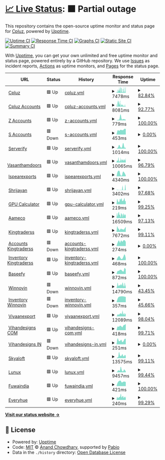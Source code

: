 # [📈 Live Status](https://Cpluz.github.io/sitecheck): <!--live status--> **🟧 Partial outage**

This repository contains the open-source uptime monitor and status page for [Cpluz](cpluz.com), powered by [Upptime](https://github.com/upptime/upptime).

[![Uptime CI](https://github.com/Cpluz/sitecheck/workflows/Uptime%20CI/badge.svg)](https://github.com/Cpluz/sitecheck/actions?query=workflow%3A%22Uptime+CI%22)
[![Response Time CI](https://github.com/Cpluz/sitecheck/workflows/Response%20Time%20CI/badge.svg)](https://github.com/Cpluz/sitecheck/actions?query=workflow%3A%22Response+Time+CI%22)
[![Graphs CI](https://github.com/Cpluz/sitecheck/workflows/Graphs%20CI/badge.svg)](https://github.com/Cpluz/sitecheck/actions?query=workflow%3A%22Graphs+CI%22)
[![Static Site CI](https://github.com/Cpluz/sitecheck/workflows/Static%20Site%20CI/badge.svg)](https://github.com/Cpluz/sitecheck/actions?query=workflow%3A%22Static+Site+CI%22)
[![Summary CI](https://github.com/Cpluz/sitecheck/workflows/Summary%20CI/badge.svg)](https://github.com/Cpluz/sitecheck/actions?query=workflow%3A%22Summary+CI%22)

With [Upptime](https://upptime.js.org), you can get your own unlimited and free uptime monitor and status page, powered entirely by a GitHub repository. We use [Issues](https://github.com/Cpluz/sitecheck/issues) as incident reports, [Actions](https://github.com/Cpluz/sitecheck/actions) as uptime monitors, and [Pages](https://Cpluz.github.io/sitecheck) for the status page.

<!--start: status pages-->
<!-- This summary is generated by Upptime (https://github.com/upptime/upptime) -->
<!-- Do not edit this manually, your changes will be overwritten -->
<!-- prettier-ignore -->
| URL | Status | History | Response Time | Uptime |
| --- | ------ | ------- | ------------- | ------ |
| <img alt="" src="https://icons.duckduckgo.com/ip3/www.cpluz.com.ico" height="13"> [Cpluz](https://www.cpluz.com) | 🟩 Up | [cpluz.yml](https://github.com/Cpluz/sitecheck-temp/commits/HEAD/history/cpluz.yml) | <details><summary><img alt="Response time graph" src="./graphs/cpluz/response-time-week.png" height="20"> 7478ms</summary><br><a href="https://Cpluz.github.io/sitecheck/history/cpluz"><img alt="Response time 6916" src="https://img.shields.io/endpoint?url=https%3A%2F%2Fraw.githubusercontent.com%2FCpluz%2Fsitecheck-temp%2FHEAD%2Fapi%2Fcpluz%2Fresponse-time.json"></a><br><a href="https://Cpluz.github.io/sitecheck/history/cpluz"><img alt="24-hour response time 6201" src="https://img.shields.io/endpoint?url=https%3A%2F%2Fraw.githubusercontent.com%2FCpluz%2Fsitecheck-temp%2FHEAD%2Fapi%2Fcpluz%2Fresponse-time-day.json"></a><br><a href="https://Cpluz.github.io/sitecheck/history/cpluz"><img alt="7-day response time 7478" src="https://img.shields.io/endpoint?url=https%3A%2F%2Fraw.githubusercontent.com%2FCpluz%2Fsitecheck-temp%2FHEAD%2Fapi%2Fcpluz%2Fresponse-time-week.json"></a><br><a href="https://Cpluz.github.io/sitecheck/history/cpluz"><img alt="30-day response time 6916" src="https://img.shields.io/endpoint?url=https%3A%2F%2Fraw.githubusercontent.com%2FCpluz%2Fsitecheck-temp%2FHEAD%2Fapi%2Fcpluz%2Fresponse-time-month.json"></a><br><a href="https://Cpluz.github.io/sitecheck/history/cpluz"><img alt="1-year response time 6916" src="https://img.shields.io/endpoint?url=https%3A%2F%2Fraw.githubusercontent.com%2FCpluz%2Fsitecheck-temp%2FHEAD%2Fapi%2Fcpluz%2Fresponse-time-year.json"></a></details> | <details><summary><a href="https://Cpluz.github.io/sitecheck/history/cpluz">82.84%</a></summary><a href="https://Cpluz.github.io/sitecheck/history/cpluz"><img alt="All-time uptime 88.83%" src="https://img.shields.io/endpoint?url=https%3A%2F%2Fraw.githubusercontent.com%2FCpluz%2Fsitecheck-temp%2FHEAD%2Fapi%2Fcpluz%2Fuptime.json"></a><br><a href="https://Cpluz.github.io/sitecheck/history/cpluz"><img alt="24-hour uptime 87.89%" src="https://img.shields.io/endpoint?url=https%3A%2F%2Fraw.githubusercontent.com%2FCpluz%2Fsitecheck-temp%2FHEAD%2Fapi%2Fcpluz%2Fuptime-day.json"></a><br><a href="https://Cpluz.github.io/sitecheck/history/cpluz"><img alt="7-day uptime 82.84%" src="https://img.shields.io/endpoint?url=https%3A%2F%2Fraw.githubusercontent.com%2FCpluz%2Fsitecheck-temp%2FHEAD%2Fapi%2Fcpluz%2Fuptime-week.json"></a><br><a href="https://Cpluz.github.io/sitecheck/history/cpluz"><img alt="30-day uptime 88.83%" src="https://img.shields.io/endpoint?url=https%3A%2F%2Fraw.githubusercontent.com%2FCpluz%2Fsitecheck-temp%2FHEAD%2Fapi%2Fcpluz%2Fuptime-month.json"></a><br><a href="https://Cpluz.github.io/sitecheck/history/cpluz"><img alt="1-year uptime 88.83%" src="https://img.shields.io/endpoint?url=https%3A%2F%2Fraw.githubusercontent.com%2FCpluz%2Fsitecheck-temp%2FHEAD%2Fapi%2Fcpluz%2Fuptime-year.json"></a></details>
| <img alt="" src="https://icons.duckduckgo.com/ip3/acc.cpluz.com.ico" height="13"> [Cpluz Accounts](https://acc.cpluz.com) | 🟩 Up | [cpluz-accounts.yml](https://github.com/Cpluz/sitecheck-temp/commits/HEAD/history/cpluz-accounts.yml) | <details><summary><img alt="Response time graph" src="./graphs/cpluz-accounts/response-time-week.png" height="20"> 8081ms</summary><br><a href="https://Cpluz.github.io/sitecheck/history/cpluz-accounts"><img alt="Response time 7616" src="https://img.shields.io/endpoint?url=https%3A%2F%2Fraw.githubusercontent.com%2FCpluz%2Fsitecheck-temp%2FHEAD%2Fapi%2Fcpluz-accounts%2Fresponse-time.json"></a><br><a href="https://Cpluz.github.io/sitecheck/history/cpluz-accounts"><img alt="24-hour response time 1280" src="https://img.shields.io/endpoint?url=https%3A%2F%2Fraw.githubusercontent.com%2FCpluz%2Fsitecheck-temp%2FHEAD%2Fapi%2Fcpluz-accounts%2Fresponse-time-day.json"></a><br><a href="https://Cpluz.github.io/sitecheck/history/cpluz-accounts"><img alt="7-day response time 8081" src="https://img.shields.io/endpoint?url=https%3A%2F%2Fraw.githubusercontent.com%2FCpluz%2Fsitecheck-temp%2FHEAD%2Fapi%2Fcpluz-accounts%2Fresponse-time-week.json"></a><br><a href="https://Cpluz.github.io/sitecheck/history/cpluz-accounts"><img alt="30-day response time 7616" src="https://img.shields.io/endpoint?url=https%3A%2F%2Fraw.githubusercontent.com%2FCpluz%2Fsitecheck-temp%2FHEAD%2Fapi%2Fcpluz-accounts%2Fresponse-time-month.json"></a><br><a href="https://Cpluz.github.io/sitecheck/history/cpluz-accounts"><img alt="1-year response time 7616" src="https://img.shields.io/endpoint?url=https%3A%2F%2Fraw.githubusercontent.com%2FCpluz%2Fsitecheck-temp%2FHEAD%2Fapi%2Fcpluz-accounts%2Fresponse-time-year.json"></a></details> | <details><summary><a href="https://Cpluz.github.io/sitecheck/history/cpluz-accounts">92.77%</a></summary><a href="https://Cpluz.github.io/sitecheck/history/cpluz-accounts"><img alt="All-time uptime 93.88%" src="https://img.shields.io/endpoint?url=https%3A%2F%2Fraw.githubusercontent.com%2FCpluz%2Fsitecheck-temp%2FHEAD%2Fapi%2Fcpluz-accounts%2Fuptime.json"></a><br><a href="https://Cpluz.github.io/sitecheck/history/cpluz-accounts"><img alt="24-hour uptime 100.00%" src="https://img.shields.io/endpoint?url=https%3A%2F%2Fraw.githubusercontent.com%2FCpluz%2Fsitecheck-temp%2FHEAD%2Fapi%2Fcpluz-accounts%2Fuptime-day.json"></a><br><a href="https://Cpluz.github.io/sitecheck/history/cpluz-accounts"><img alt="7-day uptime 92.77%" src="https://img.shields.io/endpoint?url=https%3A%2F%2Fraw.githubusercontent.com%2FCpluz%2Fsitecheck-temp%2FHEAD%2Fapi%2Fcpluz-accounts%2Fuptime-week.json"></a><br><a href="https://Cpluz.github.io/sitecheck/history/cpluz-accounts"><img alt="30-day uptime 93.88%" src="https://img.shields.io/endpoint?url=https%3A%2F%2Fraw.githubusercontent.com%2FCpluz%2Fsitecheck-temp%2FHEAD%2Fapi%2Fcpluz-accounts%2Fuptime-month.json"></a><br><a href="https://Cpluz.github.io/sitecheck/history/cpluz-accounts"><img alt="1-year uptime 93.88%" src="https://img.shields.io/endpoint?url=https%3A%2F%2Fraw.githubusercontent.com%2FCpluz%2Fsitecheck-temp%2FHEAD%2Fapi%2Fcpluz-accounts%2Fuptime-year.json"></a></details>
| <img alt="" src="https://icons.duckduckgo.com/ip3/accounts.cpluz.com.ico" height="13"> [Z Accounts](https://accounts.cpluz.com) | 🟩 Up | [z-accounts.yml](https://github.com/Cpluz/sitecheck-temp/commits/HEAD/history/z-accounts.yml) | <details><summary><img alt="Response time graph" src="./graphs/z-accounts/response-time-week.png" height="20"> 779ms</summary><br><a href="https://Cpluz.github.io/sitecheck/history/z-accounts"><img alt="Response time 1262" src="https://img.shields.io/endpoint?url=https%3A%2F%2Fraw.githubusercontent.com%2FCpluz%2Fsitecheck-temp%2FHEAD%2Fapi%2Fz-accounts%2Fresponse-time.json"></a><br><a href="https://Cpluz.github.io/sitecheck/history/z-accounts"><img alt="24-hour response time 322" src="https://img.shields.io/endpoint?url=https%3A%2F%2Fraw.githubusercontent.com%2FCpluz%2Fsitecheck-temp%2FHEAD%2Fapi%2Fz-accounts%2Fresponse-time-day.json"></a><br><a href="https://Cpluz.github.io/sitecheck/history/z-accounts"><img alt="7-day response time 779" src="https://img.shields.io/endpoint?url=https%3A%2F%2Fraw.githubusercontent.com%2FCpluz%2Fsitecheck-temp%2FHEAD%2Fapi%2Fz-accounts%2Fresponse-time-week.json"></a><br><a href="https://Cpluz.github.io/sitecheck/history/z-accounts"><img alt="30-day response time 1262" src="https://img.shields.io/endpoint?url=https%3A%2F%2Fraw.githubusercontent.com%2FCpluz%2Fsitecheck-temp%2FHEAD%2Fapi%2Fz-accounts%2Fresponse-time-month.json"></a><br><a href="https://Cpluz.github.io/sitecheck/history/z-accounts"><img alt="1-year response time 1262" src="https://img.shields.io/endpoint?url=https%3A%2F%2Fraw.githubusercontent.com%2FCpluz%2Fsitecheck-temp%2FHEAD%2Fapi%2Fz-accounts%2Fresponse-time-year.json"></a></details> | <details><summary><a href="https://Cpluz.github.io/sitecheck/history/z-accounts">100.00%</a></summary><a href="https://Cpluz.github.io/sitecheck/history/z-accounts"><img alt="All-time uptime 99.94%" src="https://img.shields.io/endpoint?url=https%3A%2F%2Fraw.githubusercontent.com%2FCpluz%2Fsitecheck-temp%2FHEAD%2Fapi%2Fz-accounts%2Fuptime.json"></a><br><a href="https://Cpluz.github.io/sitecheck/history/z-accounts"><img alt="24-hour uptime 100.00%" src="https://img.shields.io/endpoint?url=https%3A%2F%2Fraw.githubusercontent.com%2FCpluz%2Fsitecheck-temp%2FHEAD%2Fapi%2Fz-accounts%2Fuptime-day.json"></a><br><a href="https://Cpluz.github.io/sitecheck/history/z-accounts"><img alt="7-day uptime 100.00%" src="https://img.shields.io/endpoint?url=https%3A%2F%2Fraw.githubusercontent.com%2FCpluz%2Fsitecheck-temp%2FHEAD%2Fapi%2Fz-accounts%2Fuptime-week.json"></a><br><a href="https://Cpluz.github.io/sitecheck/history/z-accounts"><img alt="30-day uptime 99.94%" src="https://img.shields.io/endpoint?url=https%3A%2F%2Fraw.githubusercontent.com%2FCpluz%2Fsitecheck-temp%2FHEAD%2Fapi%2Fz-accounts%2Fuptime-month.json"></a><br><a href="https://Cpluz.github.io/sitecheck/history/z-accounts"><img alt="1-year uptime 99.94%" src="https://img.shields.io/endpoint?url=https%3A%2F%2Fraw.githubusercontent.com%2FCpluz%2Fsitecheck-temp%2FHEAD%2Fapi%2Fz-accounts%2Fuptime-year.json"></a></details>
| <img alt="" src="https://icons.duckduckgo.com/ip3/accounts.cpluz.in.ico" height="13"> [S Accounts](https://accounts.cpluz.in) | 🟥 Down | [s-accounts.yml](https://github.com/Cpluz/sitecheck-temp/commits/HEAD/history/s-accounts.yml) | <details><summary><img alt="Response time graph" src="./graphs/s-accounts/response-time-week.png" height="20"> 453ms</summary><br><a href="https://Cpluz.github.io/sitecheck/history/s-accounts"><img alt="Response time 497" src="https://img.shields.io/endpoint?url=https%3A%2F%2Fraw.githubusercontent.com%2FCpluz%2Fsitecheck-temp%2FHEAD%2Fapi%2Fs-accounts%2Fresponse-time.json"></a><br><a href="https://Cpluz.github.io/sitecheck/history/s-accounts"><img alt="24-hour response time 537" src="https://img.shields.io/endpoint?url=https%3A%2F%2Fraw.githubusercontent.com%2FCpluz%2Fsitecheck-temp%2FHEAD%2Fapi%2Fs-accounts%2Fresponse-time-day.json"></a><br><a href="https://Cpluz.github.io/sitecheck/history/s-accounts"><img alt="7-day response time 453" src="https://img.shields.io/endpoint?url=https%3A%2F%2Fraw.githubusercontent.com%2FCpluz%2Fsitecheck-temp%2FHEAD%2Fapi%2Fs-accounts%2Fresponse-time-week.json"></a><br><a href="https://Cpluz.github.io/sitecheck/history/s-accounts"><img alt="30-day response time 497" src="https://img.shields.io/endpoint?url=https%3A%2F%2Fraw.githubusercontent.com%2FCpluz%2Fsitecheck-temp%2FHEAD%2Fapi%2Fs-accounts%2Fresponse-time-month.json"></a><br><a href="https://Cpluz.github.io/sitecheck/history/s-accounts"><img alt="1-year response time 497" src="https://img.shields.io/endpoint?url=https%3A%2F%2Fraw.githubusercontent.com%2FCpluz%2Fsitecheck-temp%2FHEAD%2Fapi%2Fs-accounts%2Fresponse-time-year.json"></a></details> | <details><summary><a href="https://Cpluz.github.io/sitecheck/history/s-accounts">0.00%</a></summary><a href="https://Cpluz.github.io/sitecheck/history/s-accounts"><img alt="All-time uptime 0.00%" src="https://img.shields.io/endpoint?url=https%3A%2F%2Fraw.githubusercontent.com%2FCpluz%2Fsitecheck-temp%2FHEAD%2Fapi%2Fs-accounts%2Fuptime.json"></a><br><a href="https://Cpluz.github.io/sitecheck/history/s-accounts"><img alt="24-hour uptime 0.00%" src="https://img.shields.io/endpoint?url=https%3A%2F%2Fraw.githubusercontent.com%2FCpluz%2Fsitecheck-temp%2FHEAD%2Fapi%2Fs-accounts%2Fuptime-day.json"></a><br><a href="https://Cpluz.github.io/sitecheck/history/s-accounts"><img alt="7-day uptime 0.00%" src="https://img.shields.io/endpoint?url=https%3A%2F%2Fraw.githubusercontent.com%2FCpluz%2Fsitecheck-temp%2FHEAD%2Fapi%2Fs-accounts%2Fuptime-week.json"></a><br><a href="https://Cpluz.github.io/sitecheck/history/s-accounts"><img alt="30-day uptime 0.00%" src="https://img.shields.io/endpoint?url=https%3A%2F%2Fraw.githubusercontent.com%2FCpluz%2Fsitecheck-temp%2FHEAD%2Fapi%2Fs-accounts%2Fuptime-month.json"></a><br><a href="https://Cpluz.github.io/sitecheck/history/s-accounts"><img alt="1-year uptime 0.00%" src="https://img.shields.io/endpoint?url=https%3A%2F%2Fraw.githubusercontent.com%2FCpluz%2Fsitecheck-temp%2FHEAD%2Fapi%2Fs-accounts%2Fuptime-year.json"></a></details>
| <img alt="" src="https://icons.duckduckgo.com/ip3/serverify.in.ico" height="13"> [Serverify](https://serverify.in) | 🟩 Up | [serverify.yml](https://github.com/Cpluz/sitecheck-temp/commits/HEAD/history/serverify.yml) | <details><summary><img alt="Response time graph" src="./graphs/serverify/response-time-week.png" height="20"> 1014ms</summary><br><a href="https://Cpluz.github.io/sitecheck/history/serverify"><img alt="Response time 1021" src="https://img.shields.io/endpoint?url=https%3A%2F%2Fraw.githubusercontent.com%2FCpluz%2Fsitecheck-temp%2FHEAD%2Fapi%2Fserverify%2Fresponse-time.json"></a><br><a href="https://Cpluz.github.io/sitecheck/history/serverify"><img alt="24-hour response time 438" src="https://img.shields.io/endpoint?url=https%3A%2F%2Fraw.githubusercontent.com%2FCpluz%2Fsitecheck-temp%2FHEAD%2Fapi%2Fserverify%2Fresponse-time-day.json"></a><br><a href="https://Cpluz.github.io/sitecheck/history/serverify"><img alt="7-day response time 1014" src="https://img.shields.io/endpoint?url=https%3A%2F%2Fraw.githubusercontent.com%2FCpluz%2Fsitecheck-temp%2FHEAD%2Fapi%2Fserverify%2Fresponse-time-week.json"></a><br><a href="https://Cpluz.github.io/sitecheck/history/serverify"><img alt="30-day response time 1021" src="https://img.shields.io/endpoint?url=https%3A%2F%2Fraw.githubusercontent.com%2FCpluz%2Fsitecheck-temp%2FHEAD%2Fapi%2Fserverify%2Fresponse-time-month.json"></a><br><a href="https://Cpluz.github.io/sitecheck/history/serverify"><img alt="1-year response time 1021" src="https://img.shields.io/endpoint?url=https%3A%2F%2Fraw.githubusercontent.com%2FCpluz%2Fsitecheck-temp%2FHEAD%2Fapi%2Fserverify%2Fresponse-time-year.json"></a></details> | <details><summary><a href="https://Cpluz.github.io/sitecheck/history/serverify">100.00%</a></summary><a href="https://Cpluz.github.io/sitecheck/history/serverify"><img alt="All-time uptime 100.00%" src="https://img.shields.io/endpoint?url=https%3A%2F%2Fraw.githubusercontent.com%2FCpluz%2Fsitecheck-temp%2FHEAD%2Fapi%2Fserverify%2Fuptime.json"></a><br><a href="https://Cpluz.github.io/sitecheck/history/serverify"><img alt="24-hour uptime 100.00%" src="https://img.shields.io/endpoint?url=https%3A%2F%2Fraw.githubusercontent.com%2FCpluz%2Fsitecheck-temp%2FHEAD%2Fapi%2Fserverify%2Fuptime-day.json"></a><br><a href="https://Cpluz.github.io/sitecheck/history/serverify"><img alt="7-day uptime 100.00%" src="https://img.shields.io/endpoint?url=https%3A%2F%2Fraw.githubusercontent.com%2FCpluz%2Fsitecheck-temp%2FHEAD%2Fapi%2Fserverify%2Fuptime-week.json"></a><br><a href="https://Cpluz.github.io/sitecheck/history/serverify"><img alt="30-day uptime 100.00%" src="https://img.shields.io/endpoint?url=https%3A%2F%2Fraw.githubusercontent.com%2FCpluz%2Fsitecheck-temp%2FHEAD%2Fapi%2Fserverify%2Fuptime-month.json"></a><br><a href="https://Cpluz.github.io/sitecheck/history/serverify"><img alt="1-year uptime 100.00%" src="https://img.shields.io/endpoint?url=https%3A%2F%2Fraw.githubusercontent.com%2FCpluz%2Fsitecheck-temp%2FHEAD%2Fapi%2Fserverify%2Fuptime-year.json"></a></details>
| <img alt="" src="https://icons.duckduckgo.com/ip3/vasanthamdoors.com.ico" height="13"> [Vasanthamdoors](https://vasanthamdoors.com) | 🟩 Up | [vasanthamdoors.yml](https://github.com/Cpluz/sitecheck-temp/commits/HEAD/history/vasanthamdoors.yml) | <details><summary><img alt="Response time graph" src="./graphs/vasanthamdoors/response-time-week.png" height="20"> 10065ms</summary><br><a href="https://Cpluz.github.io/sitecheck/history/vasanthamdoors"><img alt="Response time 7284" src="https://img.shields.io/endpoint?url=https%3A%2F%2Fraw.githubusercontent.com%2FCpluz%2Fsitecheck-temp%2FHEAD%2Fapi%2Fvasanthamdoors%2Fresponse-time.json"></a><br><a href="https://Cpluz.github.io/sitecheck/history/vasanthamdoors"><img alt="24-hour response time 17998" src="https://img.shields.io/endpoint?url=https%3A%2F%2Fraw.githubusercontent.com%2FCpluz%2Fsitecheck-temp%2FHEAD%2Fapi%2Fvasanthamdoors%2Fresponse-time-day.json"></a><br><a href="https://Cpluz.github.io/sitecheck/history/vasanthamdoors"><img alt="7-day response time 10065" src="https://img.shields.io/endpoint?url=https%3A%2F%2Fraw.githubusercontent.com%2FCpluz%2Fsitecheck-temp%2FHEAD%2Fapi%2Fvasanthamdoors%2Fresponse-time-week.json"></a><br><a href="https://Cpluz.github.io/sitecheck/history/vasanthamdoors"><img alt="30-day response time 7284" src="https://img.shields.io/endpoint?url=https%3A%2F%2Fraw.githubusercontent.com%2FCpluz%2Fsitecheck-temp%2FHEAD%2Fapi%2Fvasanthamdoors%2Fresponse-time-month.json"></a><br><a href="https://Cpluz.github.io/sitecheck/history/vasanthamdoors"><img alt="1-year response time 7284" src="https://img.shields.io/endpoint?url=https%3A%2F%2Fraw.githubusercontent.com%2FCpluz%2Fsitecheck-temp%2FHEAD%2Fapi%2Fvasanthamdoors%2Fresponse-time-year.json"></a></details> | <details><summary><a href="https://Cpluz.github.io/sitecheck/history/vasanthamdoors">96.79%</a></summary><a href="https://Cpluz.github.io/sitecheck/history/vasanthamdoors"><img alt="All-time uptime 97.03%" src="https://img.shields.io/endpoint?url=https%3A%2F%2Fraw.githubusercontent.com%2FCpluz%2Fsitecheck-temp%2FHEAD%2Fapi%2Fvasanthamdoors%2Fuptime.json"></a><br><a href="https://Cpluz.github.io/sitecheck/history/vasanthamdoors"><img alt="24-hour uptime 98.36%" src="https://img.shields.io/endpoint?url=https%3A%2F%2Fraw.githubusercontent.com%2FCpluz%2Fsitecheck-temp%2FHEAD%2Fapi%2Fvasanthamdoors%2Fuptime-day.json"></a><br><a href="https://Cpluz.github.io/sitecheck/history/vasanthamdoors"><img alt="7-day uptime 96.79%" src="https://img.shields.io/endpoint?url=https%3A%2F%2Fraw.githubusercontent.com%2FCpluz%2Fsitecheck-temp%2FHEAD%2Fapi%2Fvasanthamdoors%2Fuptime-week.json"></a><br><a href="https://Cpluz.github.io/sitecheck/history/vasanthamdoors"><img alt="30-day uptime 97.03%" src="https://img.shields.io/endpoint?url=https%3A%2F%2Fraw.githubusercontent.com%2FCpluz%2Fsitecheck-temp%2FHEAD%2Fapi%2Fvasanthamdoors%2Fuptime-month.json"></a><br><a href="https://Cpluz.github.io/sitecheck/history/vasanthamdoors"><img alt="1-year uptime 97.03%" src="https://img.shields.io/endpoint?url=https%3A%2F%2Fraw.githubusercontent.com%2FCpluz%2Fsitecheck-temp%2FHEAD%2Fapi%2Fvasanthamdoors%2Fuptime-year.json"></a></details>
| <img alt="" src="https://icons.duckduckgo.com/ip3/ispearexports.com.ico" height="13"> [Ispearexports](https://ispearexports.com) | 🟩 Up | [ispearexports.yml](https://github.com/Cpluz/sitecheck-temp/commits/HEAD/history/ispearexports.yml) | <details><summary><img alt="Response time graph" src="./graphs/ispearexports/response-time-week.png" height="20"> 4340ms</summary><br><a href="https://Cpluz.github.io/sitecheck/history/ispearexports"><img alt="Response time 3718" src="https://img.shields.io/endpoint?url=https%3A%2F%2Fraw.githubusercontent.com%2FCpluz%2Fsitecheck-temp%2FHEAD%2Fapi%2Fispearexports%2Fresponse-time.json"></a><br><a href="https://Cpluz.github.io/sitecheck/history/ispearexports"><img alt="24-hour response time 1128" src="https://img.shields.io/endpoint?url=https%3A%2F%2Fraw.githubusercontent.com%2FCpluz%2Fsitecheck-temp%2FHEAD%2Fapi%2Fispearexports%2Fresponse-time-day.json"></a><br><a href="https://Cpluz.github.io/sitecheck/history/ispearexports"><img alt="7-day response time 4340" src="https://img.shields.io/endpoint?url=https%3A%2F%2Fraw.githubusercontent.com%2FCpluz%2Fsitecheck-temp%2FHEAD%2Fapi%2Fispearexports%2Fresponse-time-week.json"></a><br><a href="https://Cpluz.github.io/sitecheck/history/ispearexports"><img alt="30-day response time 3718" src="https://img.shields.io/endpoint?url=https%3A%2F%2Fraw.githubusercontent.com%2FCpluz%2Fsitecheck-temp%2FHEAD%2Fapi%2Fispearexports%2Fresponse-time-month.json"></a><br><a href="https://Cpluz.github.io/sitecheck/history/ispearexports"><img alt="1-year response time 3718" src="https://img.shields.io/endpoint?url=https%3A%2F%2Fraw.githubusercontent.com%2FCpluz%2Fsitecheck-temp%2FHEAD%2Fapi%2Fispearexports%2Fresponse-time-year.json"></a></details> | <details><summary><a href="https://Cpluz.github.io/sitecheck/history/ispearexports">100.00%</a></summary><a href="https://Cpluz.github.io/sitecheck/history/ispearexports"><img alt="All-time uptime 100.00%" src="https://img.shields.io/endpoint?url=https%3A%2F%2Fraw.githubusercontent.com%2FCpluz%2Fsitecheck-temp%2FHEAD%2Fapi%2Fispearexports%2Fuptime.json"></a><br><a href="https://Cpluz.github.io/sitecheck/history/ispearexports"><img alt="24-hour uptime 100.00%" src="https://img.shields.io/endpoint?url=https%3A%2F%2Fraw.githubusercontent.com%2FCpluz%2Fsitecheck-temp%2FHEAD%2Fapi%2Fispearexports%2Fuptime-day.json"></a><br><a href="https://Cpluz.github.io/sitecheck/history/ispearexports"><img alt="7-day uptime 100.00%" src="https://img.shields.io/endpoint?url=https%3A%2F%2Fraw.githubusercontent.com%2FCpluz%2Fsitecheck-temp%2FHEAD%2Fapi%2Fispearexports%2Fuptime-week.json"></a><br><a href="https://Cpluz.github.io/sitecheck/history/ispearexports"><img alt="30-day uptime 100.00%" src="https://img.shields.io/endpoint?url=https%3A%2F%2Fraw.githubusercontent.com%2FCpluz%2Fsitecheck-temp%2FHEAD%2Fapi%2Fispearexports%2Fuptime-month.json"></a><br><a href="https://Cpluz.github.io/sitecheck/history/ispearexports"><img alt="1-year uptime 100.00%" src="https://img.shields.io/endpoint?url=https%3A%2F%2Fraw.githubusercontent.com%2FCpluz%2Fsitecheck-temp%2FHEAD%2Fapi%2Fispearexports%2Fuptime-year.json"></a></details>
| <img alt="" src="https://icons.duckduckgo.com/ip3/shrijayan.cpluz.com.ico" height="13"> [Shrijayan](https://shrijayan.cpluz.com) | 🟩 Up | [shrijayan.yml](https://github.com/Cpluz/sitecheck-temp/commits/HEAD/history/shrijayan.yml) | <details><summary><img alt="Response time graph" src="./graphs/shrijayan/response-time-week.png" height="20"> 3402ms</summary><br><a href="https://Cpluz.github.io/sitecheck/history/shrijayan"><img alt="Response time 2538" src="https://img.shields.io/endpoint?url=https%3A%2F%2Fraw.githubusercontent.com%2FCpluz%2Fsitecheck-temp%2FHEAD%2Fapi%2Fshrijayan%2Fresponse-time.json"></a><br><a href="https://Cpluz.github.io/sitecheck/history/shrijayan"><img alt="24-hour response time 599" src="https://img.shields.io/endpoint?url=https%3A%2F%2Fraw.githubusercontent.com%2FCpluz%2Fsitecheck-temp%2FHEAD%2Fapi%2Fshrijayan%2Fresponse-time-day.json"></a><br><a href="https://Cpluz.github.io/sitecheck/history/shrijayan"><img alt="7-day response time 3402" src="https://img.shields.io/endpoint?url=https%3A%2F%2Fraw.githubusercontent.com%2FCpluz%2Fsitecheck-temp%2FHEAD%2Fapi%2Fshrijayan%2Fresponse-time-week.json"></a><br><a href="https://Cpluz.github.io/sitecheck/history/shrijayan"><img alt="30-day response time 2538" src="https://img.shields.io/endpoint?url=https%3A%2F%2Fraw.githubusercontent.com%2FCpluz%2Fsitecheck-temp%2FHEAD%2Fapi%2Fshrijayan%2Fresponse-time-month.json"></a><br><a href="https://Cpluz.github.io/sitecheck/history/shrijayan"><img alt="1-year response time 2538" src="https://img.shields.io/endpoint?url=https%3A%2F%2Fraw.githubusercontent.com%2FCpluz%2Fsitecheck-temp%2FHEAD%2Fapi%2Fshrijayan%2Fresponse-time-year.json"></a></details> | <details><summary><a href="https://Cpluz.github.io/sitecheck/history/shrijayan">97.68%</a></summary><a href="https://Cpluz.github.io/sitecheck/history/shrijayan"><img alt="All-time uptime 98.61%" src="https://img.shields.io/endpoint?url=https%3A%2F%2Fraw.githubusercontent.com%2FCpluz%2Fsitecheck-temp%2FHEAD%2Fapi%2Fshrijayan%2Fuptime.json"></a><br><a href="https://Cpluz.github.io/sitecheck/history/shrijayan"><img alt="24-hour uptime 100.00%" src="https://img.shields.io/endpoint?url=https%3A%2F%2Fraw.githubusercontent.com%2FCpluz%2Fsitecheck-temp%2FHEAD%2Fapi%2Fshrijayan%2Fuptime-day.json"></a><br><a href="https://Cpluz.github.io/sitecheck/history/shrijayan"><img alt="7-day uptime 97.68%" src="https://img.shields.io/endpoint?url=https%3A%2F%2Fraw.githubusercontent.com%2FCpluz%2Fsitecheck-temp%2FHEAD%2Fapi%2Fshrijayan%2Fuptime-week.json"></a><br><a href="https://Cpluz.github.io/sitecheck/history/shrijayan"><img alt="30-day uptime 98.61%" src="https://img.shields.io/endpoint?url=https%3A%2F%2Fraw.githubusercontent.com%2FCpluz%2Fsitecheck-temp%2FHEAD%2Fapi%2Fshrijayan%2Fuptime-month.json"></a><br><a href="https://Cpluz.github.io/sitecheck/history/shrijayan"><img alt="1-year uptime 98.61%" src="https://img.shields.io/endpoint?url=https%3A%2F%2Fraw.githubusercontent.com%2FCpluz%2Fsitecheck-temp%2FHEAD%2Fapi%2Fshrijayan%2Fuptime-year.json"></a></details>
| <img alt="" src="https://icons.duckduckgo.com/ip3/calgpu.cpluz.com.ico" height="13"> [GPU Calculator](https://calgpu.cpluz.com) | 🟩 Up | [gpu-calculator.yml](https://github.com/Cpluz/sitecheck-temp/commits/HEAD/history/gpu-calculator.yml) | <details><summary><img alt="Response time graph" src="./graphs/gpu-calculator/response-time-week.png" height="20"> 219ms</summary><br><a href="https://Cpluz.github.io/sitecheck/history/gpu-calculator"><img alt="Response time 208" src="https://img.shields.io/endpoint?url=https%3A%2F%2Fraw.githubusercontent.com%2FCpluz%2Fsitecheck-temp%2FHEAD%2Fapi%2Fgpu-calculator%2Fresponse-time.json"></a><br><a href="https://Cpluz.github.io/sitecheck/history/gpu-calculator"><img alt="24-hour response time 186" src="https://img.shields.io/endpoint?url=https%3A%2F%2Fraw.githubusercontent.com%2FCpluz%2Fsitecheck-temp%2FHEAD%2Fapi%2Fgpu-calculator%2Fresponse-time-day.json"></a><br><a href="https://Cpluz.github.io/sitecheck/history/gpu-calculator"><img alt="7-day response time 219" src="https://img.shields.io/endpoint?url=https%3A%2F%2Fraw.githubusercontent.com%2FCpluz%2Fsitecheck-temp%2FHEAD%2Fapi%2Fgpu-calculator%2Fresponse-time-week.json"></a><br><a href="https://Cpluz.github.io/sitecheck/history/gpu-calculator"><img alt="30-day response time 208" src="https://img.shields.io/endpoint?url=https%3A%2F%2Fraw.githubusercontent.com%2FCpluz%2Fsitecheck-temp%2FHEAD%2Fapi%2Fgpu-calculator%2Fresponse-time-month.json"></a><br><a href="https://Cpluz.github.io/sitecheck/history/gpu-calculator"><img alt="1-year response time 208" src="https://img.shields.io/endpoint?url=https%3A%2F%2Fraw.githubusercontent.com%2FCpluz%2Fsitecheck-temp%2FHEAD%2Fapi%2Fgpu-calculator%2Fresponse-time-year.json"></a></details> | <details><summary><a href="https://Cpluz.github.io/sitecheck/history/gpu-calculator">99.25%</a></summary><a href="https://Cpluz.github.io/sitecheck/history/gpu-calculator"><img alt="All-time uptime 98.22%" src="https://img.shields.io/endpoint?url=https%3A%2F%2Fraw.githubusercontent.com%2FCpluz%2Fsitecheck-temp%2FHEAD%2Fapi%2Fgpu-calculator%2Fuptime.json"></a><br><a href="https://Cpluz.github.io/sitecheck/history/gpu-calculator"><img alt="24-hour uptime 100.00%" src="https://img.shields.io/endpoint?url=https%3A%2F%2Fraw.githubusercontent.com%2FCpluz%2Fsitecheck-temp%2FHEAD%2Fapi%2Fgpu-calculator%2Fuptime-day.json"></a><br><a href="https://Cpluz.github.io/sitecheck/history/gpu-calculator"><img alt="7-day uptime 99.25%" src="https://img.shields.io/endpoint?url=https%3A%2F%2Fraw.githubusercontent.com%2FCpluz%2Fsitecheck-temp%2FHEAD%2Fapi%2Fgpu-calculator%2Fuptime-week.json"></a><br><a href="https://Cpluz.github.io/sitecheck/history/gpu-calculator"><img alt="30-day uptime 98.22%" src="https://img.shields.io/endpoint?url=https%3A%2F%2Fraw.githubusercontent.com%2FCpluz%2Fsitecheck-temp%2FHEAD%2Fapi%2Fgpu-calculator%2Fuptime-month.json"></a><br><a href="https://Cpluz.github.io/sitecheck/history/gpu-calculator"><img alt="1-year uptime 98.22%" src="https://img.shields.io/endpoint?url=https%3A%2F%2Fraw.githubusercontent.com%2FCpluz%2Fsitecheck-temp%2FHEAD%2Fapi%2Fgpu-calculator%2Fuptime-year.json"></a></details>
| <img alt="" src="https://icons.duckduckgo.com/ip3/aameco.in.ico" height="13"> [Aameco](https://aameco.in) | 🟩 Up | [aameco.yml](https://github.com/Cpluz/sitecheck-temp/commits/HEAD/history/aameco.yml) | <details><summary><img alt="Response time graph" src="./graphs/aameco/response-time-week.png" height="20"> 16509ms</summary><br><a href="https://Cpluz.github.io/sitecheck/history/aameco"><img alt="Response time 11767" src="https://img.shields.io/endpoint?url=https%3A%2F%2Fraw.githubusercontent.com%2FCpluz%2Fsitecheck-temp%2FHEAD%2Fapi%2Faameco%2Fresponse-time.json"></a><br><a href="https://Cpluz.github.io/sitecheck/history/aameco"><img alt="24-hour response time 18015" src="https://img.shields.io/endpoint?url=https%3A%2F%2Fraw.githubusercontent.com%2FCpluz%2Fsitecheck-temp%2FHEAD%2Fapi%2Faameco%2Fresponse-time-day.json"></a><br><a href="https://Cpluz.github.io/sitecheck/history/aameco"><img alt="7-day response time 16509" src="https://img.shields.io/endpoint?url=https%3A%2F%2Fraw.githubusercontent.com%2FCpluz%2Fsitecheck-temp%2FHEAD%2Fapi%2Faameco%2Fresponse-time-week.json"></a><br><a href="https://Cpluz.github.io/sitecheck/history/aameco"><img alt="30-day response time 11767" src="https://img.shields.io/endpoint?url=https%3A%2F%2Fraw.githubusercontent.com%2FCpluz%2Fsitecheck-temp%2FHEAD%2Fapi%2Faameco%2Fresponse-time-month.json"></a><br><a href="https://Cpluz.github.io/sitecheck/history/aameco"><img alt="1-year response time 11767" src="https://img.shields.io/endpoint?url=https%3A%2F%2Fraw.githubusercontent.com%2FCpluz%2Fsitecheck-temp%2FHEAD%2Fapi%2Faameco%2Fresponse-time-year.json"></a></details> | <details><summary><a href="https://Cpluz.github.io/sitecheck/history/aameco">97.13%</a></summary><a href="https://Cpluz.github.io/sitecheck/history/aameco"><img alt="All-time uptime 98.49%" src="https://img.shields.io/endpoint?url=https%3A%2F%2Fraw.githubusercontent.com%2FCpluz%2Fsitecheck-temp%2FHEAD%2Fapi%2Faameco%2Fuptime.json"></a><br><a href="https://Cpluz.github.io/sitecheck/history/aameco"><img alt="24-hour uptime 97.60%" src="https://img.shields.io/endpoint?url=https%3A%2F%2Fraw.githubusercontent.com%2FCpluz%2Fsitecheck-temp%2FHEAD%2Fapi%2Faameco%2Fuptime-day.json"></a><br><a href="https://Cpluz.github.io/sitecheck/history/aameco"><img alt="7-day uptime 97.13%" src="https://img.shields.io/endpoint?url=https%3A%2F%2Fraw.githubusercontent.com%2FCpluz%2Fsitecheck-temp%2FHEAD%2Fapi%2Faameco%2Fuptime-week.json"></a><br><a href="https://Cpluz.github.io/sitecheck/history/aameco"><img alt="30-day uptime 98.49%" src="https://img.shields.io/endpoint?url=https%3A%2F%2Fraw.githubusercontent.com%2FCpluz%2Fsitecheck-temp%2FHEAD%2Fapi%2Faameco%2Fuptime-month.json"></a><br><a href="https://Cpluz.github.io/sitecheck/history/aameco"><img alt="1-year uptime 98.49%" src="https://img.shields.io/endpoint?url=https%3A%2F%2Fraw.githubusercontent.com%2FCpluz%2Fsitecheck-temp%2FHEAD%2Fapi%2Faameco%2Fuptime-year.json"></a></details>
| <img alt="" src="https://icons.duckduckgo.com/ip3/kingtraderss.com.ico" height="13"> [Kingtraderss](https://kingtraderss.com) | 🟩 Up | [kingtraderss.yml](https://github.com/Cpluz/sitecheck-temp/commits/HEAD/history/kingtraderss.yml) | <details><summary><img alt="Response time graph" src="./graphs/kingtraderss/response-time-week.png" height="20"> 7672ms</summary><br><a href="https://Cpluz.github.io/sitecheck/history/kingtraderss"><img alt="Response time 5423" src="https://img.shields.io/endpoint?url=https%3A%2F%2Fraw.githubusercontent.com%2FCpluz%2Fsitecheck-temp%2FHEAD%2Fapi%2Fkingtraderss%2Fresponse-time.json"></a><br><a href="https://Cpluz.github.io/sitecheck/history/kingtraderss"><img alt="24-hour response time 13228" src="https://img.shields.io/endpoint?url=https%3A%2F%2Fraw.githubusercontent.com%2FCpluz%2Fsitecheck-temp%2FHEAD%2Fapi%2Fkingtraderss%2Fresponse-time-day.json"></a><br><a href="https://Cpluz.github.io/sitecheck/history/kingtraderss"><img alt="7-day response time 7672" src="https://img.shields.io/endpoint?url=https%3A%2F%2Fraw.githubusercontent.com%2FCpluz%2Fsitecheck-temp%2FHEAD%2Fapi%2Fkingtraderss%2Fresponse-time-week.json"></a><br><a href="https://Cpluz.github.io/sitecheck/history/kingtraderss"><img alt="30-day response time 5423" src="https://img.shields.io/endpoint?url=https%3A%2F%2Fraw.githubusercontent.com%2FCpluz%2Fsitecheck-temp%2FHEAD%2Fapi%2Fkingtraderss%2Fresponse-time-month.json"></a><br><a href="https://Cpluz.github.io/sitecheck/history/kingtraderss"><img alt="1-year response time 5423" src="https://img.shields.io/endpoint?url=https%3A%2F%2Fraw.githubusercontent.com%2FCpluz%2Fsitecheck-temp%2FHEAD%2Fapi%2Fkingtraderss%2Fresponse-time-year.json"></a></details> | <details><summary><a href="https://Cpluz.github.io/sitecheck/history/kingtraderss">99.11%</a></summary><a href="https://Cpluz.github.io/sitecheck/history/kingtraderss"><img alt="All-time uptime 98.75%" src="https://img.shields.io/endpoint?url=https%3A%2F%2Fraw.githubusercontent.com%2FCpluz%2Fsitecheck-temp%2FHEAD%2Fapi%2Fkingtraderss%2Fuptime.json"></a><br><a href="https://Cpluz.github.io/sitecheck/history/kingtraderss"><img alt="24-hour uptime 100.00%" src="https://img.shields.io/endpoint?url=https%3A%2F%2Fraw.githubusercontent.com%2FCpluz%2Fsitecheck-temp%2FHEAD%2Fapi%2Fkingtraderss%2Fuptime-day.json"></a><br><a href="https://Cpluz.github.io/sitecheck/history/kingtraderss"><img alt="7-day uptime 99.11%" src="https://img.shields.io/endpoint?url=https%3A%2F%2Fraw.githubusercontent.com%2FCpluz%2Fsitecheck-temp%2FHEAD%2Fapi%2Fkingtraderss%2Fuptime-week.json"></a><br><a href="https://Cpluz.github.io/sitecheck/history/kingtraderss"><img alt="30-day uptime 98.75%" src="https://img.shields.io/endpoint?url=https%3A%2F%2Fraw.githubusercontent.com%2FCpluz%2Fsitecheck-temp%2FHEAD%2Fapi%2Fkingtraderss%2Fuptime-month.json"></a><br><a href="https://Cpluz.github.io/sitecheck/history/kingtraderss"><img alt="1-year uptime 98.75%" src="https://img.shields.io/endpoint?url=https%3A%2F%2Fraw.githubusercontent.com%2FCpluz%2Fsitecheck-temp%2FHEAD%2Fapi%2Fkingtraderss%2Fuptime-year.json"></a></details>
| <img alt="" src="https://icons.duckduckgo.com/ip3/accounts.kingtraderss.com.ico" height="13"> [Accounts Kingtraderss](https://accounts.kingtraderss.com) | 🟥 Down | [accounts-kingtraderss.yml](https://github.com/Cpluz/sitecheck-temp/commits/HEAD/history/accounts-kingtraderss.yml) | <details><summary><img alt="Response time graph" src="./graphs/accounts-kingtraderss/response-time-week.png" height="20"> 274ms</summary><br><a href="https://Cpluz.github.io/sitecheck/history/accounts-kingtraderss"><img alt="Response time 1719" src="https://img.shields.io/endpoint?url=https%3A%2F%2Fraw.githubusercontent.com%2FCpluz%2Fsitecheck-temp%2FHEAD%2Fapi%2Faccounts-kingtraderss%2Fresponse-time.json"></a><br><a href="https://Cpluz.github.io/sitecheck/history/accounts-kingtraderss"><img alt="24-hour response time 230" src="https://img.shields.io/endpoint?url=https%3A%2F%2Fraw.githubusercontent.com%2FCpluz%2Fsitecheck-temp%2FHEAD%2Fapi%2Faccounts-kingtraderss%2Fresponse-time-day.json"></a><br><a href="https://Cpluz.github.io/sitecheck/history/accounts-kingtraderss"><img alt="7-day response time 274" src="https://img.shields.io/endpoint?url=https%3A%2F%2Fraw.githubusercontent.com%2FCpluz%2Fsitecheck-temp%2FHEAD%2Fapi%2Faccounts-kingtraderss%2Fresponse-time-week.json"></a><br><a href="https://Cpluz.github.io/sitecheck/history/accounts-kingtraderss"><img alt="30-day response time 1719" src="https://img.shields.io/endpoint?url=https%3A%2F%2Fraw.githubusercontent.com%2FCpluz%2Fsitecheck-temp%2FHEAD%2Fapi%2Faccounts-kingtraderss%2Fresponse-time-month.json"></a><br><a href="https://Cpluz.github.io/sitecheck/history/accounts-kingtraderss"><img alt="1-year response time 1719" src="https://img.shields.io/endpoint?url=https%3A%2F%2Fraw.githubusercontent.com%2FCpluz%2Fsitecheck-temp%2FHEAD%2Fapi%2Faccounts-kingtraderss%2Fresponse-time-year.json"></a></details> | <details><summary><a href="https://Cpluz.github.io/sitecheck/history/accounts-kingtraderss">0.00%</a></summary><a href="https://Cpluz.github.io/sitecheck/history/accounts-kingtraderss"><img alt="All-time uptime 52.95%" src="https://img.shields.io/endpoint?url=https%3A%2F%2Fraw.githubusercontent.com%2FCpluz%2Fsitecheck-temp%2FHEAD%2Fapi%2Faccounts-kingtraderss%2Fuptime.json"></a><br><a href="https://Cpluz.github.io/sitecheck/history/accounts-kingtraderss"><img alt="24-hour uptime 0.00%" src="https://img.shields.io/endpoint?url=https%3A%2F%2Fraw.githubusercontent.com%2FCpluz%2Fsitecheck-temp%2FHEAD%2Fapi%2Faccounts-kingtraderss%2Fuptime-day.json"></a><br><a href="https://Cpluz.github.io/sitecheck/history/accounts-kingtraderss"><img alt="7-day uptime 0.00%" src="https://img.shields.io/endpoint?url=https%3A%2F%2Fraw.githubusercontent.com%2FCpluz%2Fsitecheck-temp%2FHEAD%2Fapi%2Faccounts-kingtraderss%2Fuptime-week.json"></a><br><a href="https://Cpluz.github.io/sitecheck/history/accounts-kingtraderss"><img alt="30-day uptime 52.95%" src="https://img.shields.io/endpoint?url=https%3A%2F%2Fraw.githubusercontent.com%2FCpluz%2Fsitecheck-temp%2FHEAD%2Fapi%2Faccounts-kingtraderss%2Fuptime-month.json"></a><br><a href="https://Cpluz.github.io/sitecheck/history/accounts-kingtraderss"><img alt="1-year uptime 52.95%" src="https://img.shields.io/endpoint?url=https%3A%2F%2Fraw.githubusercontent.com%2FCpluz%2Fsitecheck-temp%2FHEAD%2Fapi%2Faccounts-kingtraderss%2Fuptime-year.json"></a></details>
| <img alt="" src="https://icons.duckduckgo.com/ip3/inventory.kingtraderss.com.ico" height="13"> [Inventory Kingtraderss](https://inventory.kingtraderss.com) | 🟩 Up | [inventory-kingtraderss.yml](https://github.com/Cpluz/sitecheck-temp/commits/HEAD/history/inventory-kingtraderss.yml) | <details><summary><img alt="Response time graph" src="./graphs/inventory-kingtraderss/response-time-week.png" height="20"> 468ms</summary><br><a href="https://Cpluz.github.io/sitecheck/history/inventory-kingtraderss"><img alt="Response time 1444" src="https://img.shields.io/endpoint?url=https%3A%2F%2Fraw.githubusercontent.com%2FCpluz%2Fsitecheck-temp%2FHEAD%2Fapi%2Finventory-kingtraderss%2Fresponse-time.json"></a><br><a href="https://Cpluz.github.io/sitecheck/history/inventory-kingtraderss"><img alt="24-hour response time 333" src="https://img.shields.io/endpoint?url=https%3A%2F%2Fraw.githubusercontent.com%2FCpluz%2Fsitecheck-temp%2FHEAD%2Fapi%2Finventory-kingtraderss%2Fresponse-time-day.json"></a><br><a href="https://Cpluz.github.io/sitecheck/history/inventory-kingtraderss"><img alt="7-day response time 468" src="https://img.shields.io/endpoint?url=https%3A%2F%2Fraw.githubusercontent.com%2FCpluz%2Fsitecheck-temp%2FHEAD%2Fapi%2Finventory-kingtraderss%2Fresponse-time-week.json"></a><br><a href="https://Cpluz.github.io/sitecheck/history/inventory-kingtraderss"><img alt="30-day response time 1444" src="https://img.shields.io/endpoint?url=https%3A%2F%2Fraw.githubusercontent.com%2FCpluz%2Fsitecheck-temp%2FHEAD%2Fapi%2Finventory-kingtraderss%2Fresponse-time-month.json"></a><br><a href="https://Cpluz.github.io/sitecheck/history/inventory-kingtraderss"><img alt="1-year response time 1444" src="https://img.shields.io/endpoint?url=https%3A%2F%2Fraw.githubusercontent.com%2FCpluz%2Fsitecheck-temp%2FHEAD%2Fapi%2Finventory-kingtraderss%2Fresponse-time-year.json"></a></details> | <details><summary><a href="https://Cpluz.github.io/sitecheck/history/inventory-kingtraderss">100.00%</a></summary><a href="https://Cpluz.github.io/sitecheck/history/inventory-kingtraderss"><img alt="All-time uptime 99.61%" src="https://img.shields.io/endpoint?url=https%3A%2F%2Fraw.githubusercontent.com%2FCpluz%2Fsitecheck-temp%2FHEAD%2Fapi%2Finventory-kingtraderss%2Fuptime.json"></a><br><a href="https://Cpluz.github.io/sitecheck/history/inventory-kingtraderss"><img alt="24-hour uptime 100.00%" src="https://img.shields.io/endpoint?url=https%3A%2F%2Fraw.githubusercontent.com%2FCpluz%2Fsitecheck-temp%2FHEAD%2Fapi%2Finventory-kingtraderss%2Fuptime-day.json"></a><br><a href="https://Cpluz.github.io/sitecheck/history/inventory-kingtraderss"><img alt="7-day uptime 100.00%" src="https://img.shields.io/endpoint?url=https%3A%2F%2Fraw.githubusercontent.com%2FCpluz%2Fsitecheck-temp%2FHEAD%2Fapi%2Finventory-kingtraderss%2Fuptime-week.json"></a><br><a href="https://Cpluz.github.io/sitecheck/history/inventory-kingtraderss"><img alt="30-day uptime 99.61%" src="https://img.shields.io/endpoint?url=https%3A%2F%2Fraw.githubusercontent.com%2FCpluz%2Fsitecheck-temp%2FHEAD%2Fapi%2Finventory-kingtraderss%2Fuptime-month.json"></a><br><a href="https://Cpluz.github.io/sitecheck/history/inventory-kingtraderss"><img alt="1-year uptime 99.61%" src="https://img.shields.io/endpoint?url=https%3A%2F%2Fraw.githubusercontent.com%2FCpluz%2Fsitecheck-temp%2FHEAD%2Fapi%2Finventory-kingtraderss%2Fuptime-year.json"></a></details>
| <img alt="" src="https://icons.duckduckgo.com/ip3/baseefy.com.ico" height="13"> [Baseefy](https://baseefy.com) | 🟩 Up | [baseefy.yml](https://github.com/Cpluz/sitecheck-temp/commits/HEAD/history/baseefy.yml) | <details><summary><img alt="Response time graph" src="./graphs/baseefy/response-time-week.png" height="20"> 872ms</summary><br><a href="https://Cpluz.github.io/sitecheck/history/baseefy"><img alt="Response time 650" src="https://img.shields.io/endpoint?url=https%3A%2F%2Fraw.githubusercontent.com%2FCpluz%2Fsitecheck-temp%2FHEAD%2Fapi%2Fbaseefy%2Fresponse-time.json"></a><br><a href="https://Cpluz.github.io/sitecheck/history/baseefy"><img alt="24-hour response time 1032" src="https://img.shields.io/endpoint?url=https%3A%2F%2Fraw.githubusercontent.com%2FCpluz%2Fsitecheck-temp%2FHEAD%2Fapi%2Fbaseefy%2Fresponse-time-day.json"></a><br><a href="https://Cpluz.github.io/sitecheck/history/baseefy"><img alt="7-day response time 872" src="https://img.shields.io/endpoint?url=https%3A%2F%2Fraw.githubusercontent.com%2FCpluz%2Fsitecheck-temp%2FHEAD%2Fapi%2Fbaseefy%2Fresponse-time-week.json"></a><br><a href="https://Cpluz.github.io/sitecheck/history/baseefy"><img alt="30-day response time 650" src="https://img.shields.io/endpoint?url=https%3A%2F%2Fraw.githubusercontent.com%2FCpluz%2Fsitecheck-temp%2FHEAD%2Fapi%2Fbaseefy%2Fresponse-time-month.json"></a><br><a href="https://Cpluz.github.io/sitecheck/history/baseefy"><img alt="1-year response time 650" src="https://img.shields.io/endpoint?url=https%3A%2F%2Fraw.githubusercontent.com%2FCpluz%2Fsitecheck-temp%2FHEAD%2Fapi%2Fbaseefy%2Fresponse-time-year.json"></a></details> | <details><summary><a href="https://Cpluz.github.io/sitecheck/history/baseefy">100.00%</a></summary><a href="https://Cpluz.github.io/sitecheck/history/baseefy"><img alt="All-time uptime 98.65%" src="https://img.shields.io/endpoint?url=https%3A%2F%2Fraw.githubusercontent.com%2FCpluz%2Fsitecheck-temp%2FHEAD%2Fapi%2Fbaseefy%2Fuptime.json"></a><br><a href="https://Cpluz.github.io/sitecheck/history/baseefy"><img alt="24-hour uptime 100.00%" src="https://img.shields.io/endpoint?url=https%3A%2F%2Fraw.githubusercontent.com%2FCpluz%2Fsitecheck-temp%2FHEAD%2Fapi%2Fbaseefy%2Fuptime-day.json"></a><br><a href="https://Cpluz.github.io/sitecheck/history/baseefy"><img alt="7-day uptime 100.00%" src="https://img.shields.io/endpoint?url=https%3A%2F%2Fraw.githubusercontent.com%2FCpluz%2Fsitecheck-temp%2FHEAD%2Fapi%2Fbaseefy%2Fuptime-week.json"></a><br><a href="https://Cpluz.github.io/sitecheck/history/baseefy"><img alt="30-day uptime 98.65%" src="https://img.shields.io/endpoint?url=https%3A%2F%2Fraw.githubusercontent.com%2FCpluz%2Fsitecheck-temp%2FHEAD%2Fapi%2Fbaseefy%2Fuptime-month.json"></a><br><a href="https://Cpluz.github.io/sitecheck/history/baseefy"><img alt="1-year uptime 98.65%" src="https://img.shields.io/endpoint?url=https%3A%2F%2Fraw.githubusercontent.com%2FCpluz%2Fsitecheck-temp%2FHEAD%2Fapi%2Fbaseefy%2Fuptime-year.json"></a></details>
| <img alt="" src="https://icons.duckduckgo.com/ip3/winnovin.com.ico" height="13"> [Winnovin](https://winnovin.com) | 🟥 Down | [winnovin.yml](https://github.com/Cpluz/sitecheck-temp/commits/HEAD/history/winnovin.yml) | <details><summary><img alt="Response time graph" src="./graphs/winnovin/response-time-week.png" height="20"> 14790ms</summary><br><a href="https://Cpluz.github.io/sitecheck/history/winnovin"><img alt="Response time 11906" src="https://img.shields.io/endpoint?url=https%3A%2F%2Fraw.githubusercontent.com%2FCpluz%2Fsitecheck-temp%2FHEAD%2Fapi%2Fwinnovin%2Fresponse-time.json"></a><br><a href="https://Cpluz.github.io/sitecheck/history/winnovin"><img alt="24-hour response time 0" src="https://img.shields.io/endpoint?url=https%3A%2F%2Fraw.githubusercontent.com%2FCpluz%2Fsitecheck-temp%2FHEAD%2Fapi%2Fwinnovin%2Fresponse-time-day.json"></a><br><a href="https://Cpluz.github.io/sitecheck/history/winnovin"><img alt="7-day response time 14790" src="https://img.shields.io/endpoint?url=https%3A%2F%2Fraw.githubusercontent.com%2FCpluz%2Fsitecheck-temp%2FHEAD%2Fapi%2Fwinnovin%2Fresponse-time-week.json"></a><br><a href="https://Cpluz.github.io/sitecheck/history/winnovin"><img alt="30-day response time 11906" src="https://img.shields.io/endpoint?url=https%3A%2F%2Fraw.githubusercontent.com%2FCpluz%2Fsitecheck-temp%2FHEAD%2Fapi%2Fwinnovin%2Fresponse-time-month.json"></a><br><a href="https://Cpluz.github.io/sitecheck/history/winnovin"><img alt="1-year response time 11906" src="https://img.shields.io/endpoint?url=https%3A%2F%2Fraw.githubusercontent.com%2FCpluz%2Fsitecheck-temp%2FHEAD%2Fapi%2Fwinnovin%2Fresponse-time-year.json"></a></details> | <details><summary><a href="https://Cpluz.github.io/sitecheck/history/winnovin">43.45%</a></summary><a href="https://Cpluz.github.io/sitecheck/history/winnovin"><img alt="All-time uptime 73.86%" src="https://img.shields.io/endpoint?url=https%3A%2F%2Fraw.githubusercontent.com%2FCpluz%2Fsitecheck-temp%2FHEAD%2Fapi%2Fwinnovin%2Fuptime.json"></a><br><a href="https://Cpluz.github.io/sitecheck/history/winnovin"><img alt="24-hour uptime 0.00%" src="https://img.shields.io/endpoint?url=https%3A%2F%2Fraw.githubusercontent.com%2FCpluz%2Fsitecheck-temp%2FHEAD%2Fapi%2Fwinnovin%2Fuptime-day.json"></a><br><a href="https://Cpluz.github.io/sitecheck/history/winnovin"><img alt="7-day uptime 43.45%" src="https://img.shields.io/endpoint?url=https%3A%2F%2Fraw.githubusercontent.com%2FCpluz%2Fsitecheck-temp%2FHEAD%2Fapi%2Fwinnovin%2Fuptime-week.json"></a><br><a href="https://Cpluz.github.io/sitecheck/history/winnovin"><img alt="30-day uptime 73.86%" src="https://img.shields.io/endpoint?url=https%3A%2F%2Fraw.githubusercontent.com%2FCpluz%2Fsitecheck-temp%2FHEAD%2Fapi%2Fwinnovin%2Fuptime-month.json"></a><br><a href="https://Cpluz.github.io/sitecheck/history/winnovin"><img alt="1-year uptime 73.86%" src="https://img.shields.io/endpoint?url=https%3A%2F%2Fraw.githubusercontent.com%2FCpluz%2Fsitecheck-temp%2FHEAD%2Fapi%2Fwinnovin%2Fuptime-year.json"></a></details>
| <img alt="" src="https://icons.duckduckgo.com/ip3/inventory.winnovin.com.ico" height="13"> [Inventory Winnovin](https://inventory.winnovin.com) | 🟥 Down | [inventory-winnovin.yml](https://github.com/Cpluz/sitecheck-temp/commits/HEAD/history/inventory-winnovin.yml) | <details><summary><img alt="Response time graph" src="./graphs/inventory-winnovin/response-time-week.png" height="20"> 357ms</summary><br><a href="https://Cpluz.github.io/sitecheck/history/inventory-winnovin"><img alt="Response time 1756" src="https://img.shields.io/endpoint?url=https%3A%2F%2Fraw.githubusercontent.com%2FCpluz%2Fsitecheck-temp%2FHEAD%2Fapi%2Finventory-winnovin%2Fresponse-time.json"></a><br><a href="https://Cpluz.github.io/sitecheck/history/inventory-winnovin"><img alt="24-hour response time 0" src="https://img.shields.io/endpoint?url=https%3A%2F%2Fraw.githubusercontent.com%2FCpluz%2Fsitecheck-temp%2FHEAD%2Fapi%2Finventory-winnovin%2Fresponse-time-day.json"></a><br><a href="https://Cpluz.github.io/sitecheck/history/inventory-winnovin"><img alt="7-day response time 357" src="https://img.shields.io/endpoint?url=https%3A%2F%2Fraw.githubusercontent.com%2FCpluz%2Fsitecheck-temp%2FHEAD%2Fapi%2Finventory-winnovin%2Fresponse-time-week.json"></a><br><a href="https://Cpluz.github.io/sitecheck/history/inventory-winnovin"><img alt="30-day response time 1756" src="https://img.shields.io/endpoint?url=https%3A%2F%2Fraw.githubusercontent.com%2FCpluz%2Fsitecheck-temp%2FHEAD%2Fapi%2Finventory-winnovin%2Fresponse-time-month.json"></a><br><a href="https://Cpluz.github.io/sitecheck/history/inventory-winnovin"><img alt="1-year response time 1756" src="https://img.shields.io/endpoint?url=https%3A%2F%2Fraw.githubusercontent.com%2FCpluz%2Fsitecheck-temp%2FHEAD%2Fapi%2Finventory-winnovin%2Fresponse-time-year.json"></a></details> | <details><summary><a href="https://Cpluz.github.io/sitecheck/history/inventory-winnovin">45.66%</a></summary><a href="https://Cpluz.github.io/sitecheck/history/inventory-winnovin"><img alt="All-time uptime 75.39%" src="https://img.shields.io/endpoint?url=https%3A%2F%2Fraw.githubusercontent.com%2FCpluz%2Fsitecheck-temp%2FHEAD%2Fapi%2Finventory-winnovin%2Fuptime.json"></a><br><a href="https://Cpluz.github.io/sitecheck/history/inventory-winnovin"><img alt="24-hour uptime 0.00%" src="https://img.shields.io/endpoint?url=https%3A%2F%2Fraw.githubusercontent.com%2FCpluz%2Fsitecheck-temp%2FHEAD%2Fapi%2Finventory-winnovin%2Fuptime-day.json"></a><br><a href="https://Cpluz.github.io/sitecheck/history/inventory-winnovin"><img alt="7-day uptime 45.66%" src="https://img.shields.io/endpoint?url=https%3A%2F%2Fraw.githubusercontent.com%2FCpluz%2Fsitecheck-temp%2FHEAD%2Fapi%2Finventory-winnovin%2Fuptime-week.json"></a><br><a href="https://Cpluz.github.io/sitecheck/history/inventory-winnovin"><img alt="30-day uptime 75.39%" src="https://img.shields.io/endpoint?url=https%3A%2F%2Fraw.githubusercontent.com%2FCpluz%2Fsitecheck-temp%2FHEAD%2Fapi%2Finventory-winnovin%2Fuptime-month.json"></a><br><a href="https://Cpluz.github.io/sitecheck/history/inventory-winnovin"><img alt="1-year uptime 75.39%" src="https://img.shields.io/endpoint?url=https%3A%2F%2Fraw.githubusercontent.com%2FCpluz%2Fsitecheck-temp%2FHEAD%2Fapi%2Finventory-winnovin%2Fuptime-year.json"></a></details>
| <img alt="" src="https://icons.duckduckgo.com/ip3/viyaanexport.com.ico" height="13"> [Viyaanexport](https://viyaanexport.com) | 🟩 Up | [viyaanexport.yml](https://github.com/Cpluz/sitecheck-temp/commits/HEAD/history/viyaanexport.yml) | <details><summary><img alt="Response time graph" src="./graphs/viyaanexport/response-time-week.png" height="20"> 12089ms</summary><br><a href="https://Cpluz.github.io/sitecheck/history/viyaanexport"><img alt="Response time 7246" src="https://img.shields.io/endpoint?url=https%3A%2F%2Fraw.githubusercontent.com%2FCpluz%2Fsitecheck-temp%2FHEAD%2Fapi%2Fviyaanexport%2Fresponse-time.json"></a><br><a href="https://Cpluz.github.io/sitecheck/history/viyaanexport"><img alt="24-hour response time 11766" src="https://img.shields.io/endpoint?url=https%3A%2F%2Fraw.githubusercontent.com%2FCpluz%2Fsitecheck-temp%2FHEAD%2Fapi%2Fviyaanexport%2Fresponse-time-day.json"></a><br><a href="https://Cpluz.github.io/sitecheck/history/viyaanexport"><img alt="7-day response time 12089" src="https://img.shields.io/endpoint?url=https%3A%2F%2Fraw.githubusercontent.com%2FCpluz%2Fsitecheck-temp%2FHEAD%2Fapi%2Fviyaanexport%2Fresponse-time-week.json"></a><br><a href="https://Cpluz.github.io/sitecheck/history/viyaanexport"><img alt="30-day response time 7246" src="https://img.shields.io/endpoint?url=https%3A%2F%2Fraw.githubusercontent.com%2FCpluz%2Fsitecheck-temp%2FHEAD%2Fapi%2Fviyaanexport%2Fresponse-time-month.json"></a><br><a href="https://Cpluz.github.io/sitecheck/history/viyaanexport"><img alt="1-year response time 7246" src="https://img.shields.io/endpoint?url=https%3A%2F%2Fraw.githubusercontent.com%2FCpluz%2Fsitecheck-temp%2FHEAD%2Fapi%2Fviyaanexport%2Fresponse-time-year.json"></a></details> | <details><summary><a href="https://Cpluz.github.io/sitecheck/history/viyaanexport">98.04%</a></summary><a href="https://Cpluz.github.io/sitecheck/history/viyaanexport"><img alt="All-time uptime 98.97%" src="https://img.shields.io/endpoint?url=https%3A%2F%2Fraw.githubusercontent.com%2FCpluz%2Fsitecheck-temp%2FHEAD%2Fapi%2Fviyaanexport%2Fuptime.json"></a><br><a href="https://Cpluz.github.io/sitecheck/history/viyaanexport"><img alt="24-hour uptime 100.00%" src="https://img.shields.io/endpoint?url=https%3A%2F%2Fraw.githubusercontent.com%2FCpluz%2Fsitecheck-temp%2FHEAD%2Fapi%2Fviyaanexport%2Fuptime-day.json"></a><br><a href="https://Cpluz.github.io/sitecheck/history/viyaanexport"><img alt="7-day uptime 98.04%" src="https://img.shields.io/endpoint?url=https%3A%2F%2Fraw.githubusercontent.com%2FCpluz%2Fsitecheck-temp%2FHEAD%2Fapi%2Fviyaanexport%2Fuptime-week.json"></a><br><a href="https://Cpluz.github.io/sitecheck/history/viyaanexport"><img alt="30-day uptime 98.97%" src="https://img.shields.io/endpoint?url=https%3A%2F%2Fraw.githubusercontent.com%2FCpluz%2Fsitecheck-temp%2FHEAD%2Fapi%2Fviyaanexport%2Fuptime-month.json"></a><br><a href="https://Cpluz.github.io/sitecheck/history/viyaanexport"><img alt="1-year uptime 98.97%" src="https://img.shields.io/endpoint?url=https%3A%2F%2Fraw.githubusercontent.com%2FCpluz%2Fsitecheck-temp%2FHEAD%2Fapi%2Fviyaanexport%2Fuptime-year.json"></a></details>
| <img alt="" src="https://icons.duckduckgo.com/ip3/vihandesigns.com.ico" height="13"> [Vihandesigns COM](https://vihandesigns.com) | 🟩 Up | [vihandesigns-com.yml](https://github.com/Cpluz/sitecheck-temp/commits/HEAD/history/vihandesigns-com.yml) | <details><summary><img alt="Response time graph" src="./graphs/vihandesigns-com/response-time-week.png" height="20"> 418ms</summary><br><a href="https://Cpluz.github.io/sitecheck/history/vihandesigns-com"><img alt="Response time 406" src="https://img.shields.io/endpoint?url=https%3A%2F%2Fraw.githubusercontent.com%2FCpluz%2Fsitecheck-temp%2FHEAD%2Fapi%2Fvihandesigns-com%2Fresponse-time.json"></a><br><a href="https://Cpluz.github.io/sitecheck/history/vihandesigns-com"><img alt="24-hour response time 591" src="https://img.shields.io/endpoint?url=https%3A%2F%2Fraw.githubusercontent.com%2FCpluz%2Fsitecheck-temp%2FHEAD%2Fapi%2Fvihandesigns-com%2Fresponse-time-day.json"></a><br><a href="https://Cpluz.github.io/sitecheck/history/vihandesigns-com"><img alt="7-day response time 418" src="https://img.shields.io/endpoint?url=https%3A%2F%2Fraw.githubusercontent.com%2FCpluz%2Fsitecheck-temp%2FHEAD%2Fapi%2Fvihandesigns-com%2Fresponse-time-week.json"></a><br><a href="https://Cpluz.github.io/sitecheck/history/vihandesigns-com"><img alt="30-day response time 406" src="https://img.shields.io/endpoint?url=https%3A%2F%2Fraw.githubusercontent.com%2FCpluz%2Fsitecheck-temp%2FHEAD%2Fapi%2Fvihandesigns-com%2Fresponse-time-month.json"></a><br><a href="https://Cpluz.github.io/sitecheck/history/vihandesigns-com"><img alt="1-year response time 406" src="https://img.shields.io/endpoint?url=https%3A%2F%2Fraw.githubusercontent.com%2FCpluz%2Fsitecheck-temp%2FHEAD%2Fapi%2Fvihandesigns-com%2Fresponse-time-year.json"></a></details> | <details><summary><a href="https://Cpluz.github.io/sitecheck/history/vihandesigns-com">99.71%</a></summary><a href="https://Cpluz.github.io/sitecheck/history/vihandesigns-com"><img alt="All-time uptime 99.87%" src="https://img.shields.io/endpoint?url=https%3A%2F%2Fraw.githubusercontent.com%2FCpluz%2Fsitecheck-temp%2FHEAD%2Fapi%2Fvihandesigns-com%2Fuptime.json"></a><br><a href="https://Cpluz.github.io/sitecheck/history/vihandesigns-com"><img alt="24-hour uptime 100.00%" src="https://img.shields.io/endpoint?url=https%3A%2F%2Fraw.githubusercontent.com%2FCpluz%2Fsitecheck-temp%2FHEAD%2Fapi%2Fvihandesigns-com%2Fuptime-day.json"></a><br><a href="https://Cpluz.github.io/sitecheck/history/vihandesigns-com"><img alt="7-day uptime 99.71%" src="https://img.shields.io/endpoint?url=https%3A%2F%2Fraw.githubusercontent.com%2FCpluz%2Fsitecheck-temp%2FHEAD%2Fapi%2Fvihandesigns-com%2Fuptime-week.json"></a><br><a href="https://Cpluz.github.io/sitecheck/history/vihandesigns-com"><img alt="30-day uptime 99.87%" src="https://img.shields.io/endpoint?url=https%3A%2F%2Fraw.githubusercontent.com%2FCpluz%2Fsitecheck-temp%2FHEAD%2Fapi%2Fvihandesigns-com%2Fuptime-month.json"></a><br><a href="https://Cpluz.github.io/sitecheck/history/vihandesigns-com"><img alt="1-year uptime 99.87%" src="https://img.shields.io/endpoint?url=https%3A%2F%2Fraw.githubusercontent.com%2FCpluz%2Fsitecheck-temp%2FHEAD%2Fapi%2Fvihandesigns-com%2Fuptime-year.json"></a></details>
| <img alt="" src="https://icons.duckduckgo.com/ip3/vihandesigns.in.ico" height="13"> [Vihandesigns IN](https://vihandesigns.in) | 🟥 Down | [vihandesigns-in.yml](https://github.com/Cpluz/sitecheck-temp/commits/HEAD/history/vihandesigns-in.yml) | <details><summary><img alt="Response time graph" src="./graphs/vihandesigns-in/response-time-week.png" height="20"> 251ms</summary><br><a href="https://Cpluz.github.io/sitecheck/history/vihandesigns-in"><img alt="Response time 287" src="https://img.shields.io/endpoint?url=https%3A%2F%2Fraw.githubusercontent.com%2FCpluz%2Fsitecheck-temp%2FHEAD%2Fapi%2Fvihandesigns-in%2Fresponse-time.json"></a><br><a href="https://Cpluz.github.io/sitecheck/history/vihandesigns-in"><img alt="24-hour response time 360" src="https://img.shields.io/endpoint?url=https%3A%2F%2Fraw.githubusercontent.com%2FCpluz%2Fsitecheck-temp%2FHEAD%2Fapi%2Fvihandesigns-in%2Fresponse-time-day.json"></a><br><a href="https://Cpluz.github.io/sitecheck/history/vihandesigns-in"><img alt="7-day response time 251" src="https://img.shields.io/endpoint?url=https%3A%2F%2Fraw.githubusercontent.com%2FCpluz%2Fsitecheck-temp%2FHEAD%2Fapi%2Fvihandesigns-in%2Fresponse-time-week.json"></a><br><a href="https://Cpluz.github.io/sitecheck/history/vihandesigns-in"><img alt="30-day response time 287" src="https://img.shields.io/endpoint?url=https%3A%2F%2Fraw.githubusercontent.com%2FCpluz%2Fsitecheck-temp%2FHEAD%2Fapi%2Fvihandesigns-in%2Fresponse-time-month.json"></a><br><a href="https://Cpluz.github.io/sitecheck/history/vihandesigns-in"><img alt="1-year response time 287" src="https://img.shields.io/endpoint?url=https%3A%2F%2Fraw.githubusercontent.com%2FCpluz%2Fsitecheck-temp%2FHEAD%2Fapi%2Fvihandesigns-in%2Fresponse-time-year.json"></a></details> | <details><summary><a href="https://Cpluz.github.io/sitecheck/history/vihandesigns-in">0.00%</a></summary><a href="https://Cpluz.github.io/sitecheck/history/vihandesigns-in"><img alt="All-time uptime 53.19%" src="https://img.shields.io/endpoint?url=https%3A%2F%2Fraw.githubusercontent.com%2FCpluz%2Fsitecheck-temp%2FHEAD%2Fapi%2Fvihandesigns-in%2Fuptime.json"></a><br><a href="https://Cpluz.github.io/sitecheck/history/vihandesigns-in"><img alt="24-hour uptime 0.00%" src="https://img.shields.io/endpoint?url=https%3A%2F%2Fraw.githubusercontent.com%2FCpluz%2Fsitecheck-temp%2FHEAD%2Fapi%2Fvihandesigns-in%2Fuptime-day.json"></a><br><a href="https://Cpluz.github.io/sitecheck/history/vihandesigns-in"><img alt="7-day uptime 0.00%" src="https://img.shields.io/endpoint?url=https%3A%2F%2Fraw.githubusercontent.com%2FCpluz%2Fsitecheck-temp%2FHEAD%2Fapi%2Fvihandesigns-in%2Fuptime-week.json"></a><br><a href="https://Cpluz.github.io/sitecheck/history/vihandesigns-in"><img alt="30-day uptime 53.19%" src="https://img.shields.io/endpoint?url=https%3A%2F%2Fraw.githubusercontent.com%2FCpluz%2Fsitecheck-temp%2FHEAD%2Fapi%2Fvihandesigns-in%2Fuptime-month.json"></a><br><a href="https://Cpluz.github.io/sitecheck/history/vihandesigns-in"><img alt="1-year uptime 53.19%" src="https://img.shields.io/endpoint?url=https%3A%2F%2Fraw.githubusercontent.com%2FCpluz%2Fsitecheck-temp%2FHEAD%2Fapi%2Fvihandesigns-in%2Fuptime-year.json"></a></details>
| <img alt="" src="https://icons.duckduckgo.com/ip3/skyaloft.com.ico" height="13"> [Skyaloft](https://skyaloft.com) | 🟩 Up | [skyaloft.yml](https://github.com/Cpluz/sitecheck-temp/commits/HEAD/history/skyaloft.yml) | <details><summary><img alt="Response time graph" src="./graphs/skyaloft/response-time-week.png" height="20"> 13575ms</summary><br><a href="https://Cpluz.github.io/sitecheck/history/skyaloft"><img alt="Response time 7174" src="https://img.shields.io/endpoint?url=https%3A%2F%2Fraw.githubusercontent.com%2FCpluz%2Fsitecheck-temp%2FHEAD%2Fapi%2Fskyaloft%2Fresponse-time.json"></a><br><a href="https://Cpluz.github.io/sitecheck/history/skyaloft"><img alt="24-hour response time 10217" src="https://img.shields.io/endpoint?url=https%3A%2F%2Fraw.githubusercontent.com%2FCpluz%2Fsitecheck-temp%2FHEAD%2Fapi%2Fskyaloft%2Fresponse-time-day.json"></a><br><a href="https://Cpluz.github.io/sitecheck/history/skyaloft"><img alt="7-day response time 13575" src="https://img.shields.io/endpoint?url=https%3A%2F%2Fraw.githubusercontent.com%2FCpluz%2Fsitecheck-temp%2FHEAD%2Fapi%2Fskyaloft%2Fresponse-time-week.json"></a><br><a href="https://Cpluz.github.io/sitecheck/history/skyaloft"><img alt="30-day response time 7174" src="https://img.shields.io/endpoint?url=https%3A%2F%2Fraw.githubusercontent.com%2FCpluz%2Fsitecheck-temp%2FHEAD%2Fapi%2Fskyaloft%2Fresponse-time-month.json"></a><br><a href="https://Cpluz.github.io/sitecheck/history/skyaloft"><img alt="1-year response time 7174" src="https://img.shields.io/endpoint?url=https%3A%2F%2Fraw.githubusercontent.com%2FCpluz%2Fsitecheck-temp%2FHEAD%2Fapi%2Fskyaloft%2Fresponse-time-year.json"></a></details> | <details><summary><a href="https://Cpluz.github.io/sitecheck/history/skyaloft">99.11%</a></summary><a href="https://Cpluz.github.io/sitecheck/history/skyaloft"><img alt="All-time uptime 45.55%" src="https://img.shields.io/endpoint?url=https%3A%2F%2Fraw.githubusercontent.com%2FCpluz%2Fsitecheck-temp%2FHEAD%2Fapi%2Fskyaloft%2Fuptime.json"></a><br><a href="https://Cpluz.github.io/sitecheck/history/skyaloft"><img alt="24-hour uptime 100.00%" src="https://img.shields.io/endpoint?url=https%3A%2F%2Fraw.githubusercontent.com%2FCpluz%2Fsitecheck-temp%2FHEAD%2Fapi%2Fskyaloft%2Fuptime-day.json"></a><br><a href="https://Cpluz.github.io/sitecheck/history/skyaloft"><img alt="7-day uptime 99.11%" src="https://img.shields.io/endpoint?url=https%3A%2F%2Fraw.githubusercontent.com%2FCpluz%2Fsitecheck-temp%2FHEAD%2Fapi%2Fskyaloft%2Fuptime-week.json"></a><br><a href="https://Cpluz.github.io/sitecheck/history/skyaloft"><img alt="30-day uptime 45.55%" src="https://img.shields.io/endpoint?url=https%3A%2F%2Fraw.githubusercontent.com%2FCpluz%2Fsitecheck-temp%2FHEAD%2Fapi%2Fskyaloft%2Fuptime-month.json"></a><br><a href="https://Cpluz.github.io/sitecheck/history/skyaloft"><img alt="1-year uptime 45.55%" src="https://img.shields.io/endpoint?url=https%3A%2F%2Fraw.githubusercontent.com%2FCpluz%2Fsitecheck-temp%2FHEAD%2Fapi%2Fskyaloft%2Fuptime-year.json"></a></details>
| <img alt="" src="https://icons.duckduckgo.com/ip3/lunux.in.ico" height="13"> [Lunux](https://lunux.in) | 🟩 Up | [lunux.yml](https://github.com/Cpluz/sitecheck-temp/commits/HEAD/history/lunux.yml) | <details><summary><img alt="Response time graph" src="./graphs/lunux/response-time-week.png" height="20"> 9457ms</summary><br><a href="https://Cpluz.github.io/sitecheck/history/lunux"><img alt="Response time 6498" src="https://img.shields.io/endpoint?url=https%3A%2F%2Fraw.githubusercontent.com%2FCpluz%2Fsitecheck-temp%2FHEAD%2Fapi%2Flunux%2Fresponse-time.json"></a><br><a href="https://Cpluz.github.io/sitecheck/history/lunux"><img alt="24-hour response time 4350" src="https://img.shields.io/endpoint?url=https%3A%2F%2Fraw.githubusercontent.com%2FCpluz%2Fsitecheck-temp%2FHEAD%2Fapi%2Flunux%2Fresponse-time-day.json"></a><br><a href="https://Cpluz.github.io/sitecheck/history/lunux"><img alt="7-day response time 9457" src="https://img.shields.io/endpoint?url=https%3A%2F%2Fraw.githubusercontent.com%2FCpluz%2Fsitecheck-temp%2FHEAD%2Fapi%2Flunux%2Fresponse-time-week.json"></a><br><a href="https://Cpluz.github.io/sitecheck/history/lunux"><img alt="30-day response time 6498" src="https://img.shields.io/endpoint?url=https%3A%2F%2Fraw.githubusercontent.com%2FCpluz%2Fsitecheck-temp%2FHEAD%2Fapi%2Flunux%2Fresponse-time-month.json"></a><br><a href="https://Cpluz.github.io/sitecheck/history/lunux"><img alt="1-year response time 6498" src="https://img.shields.io/endpoint?url=https%3A%2F%2Fraw.githubusercontent.com%2FCpluz%2Fsitecheck-temp%2FHEAD%2Fapi%2Flunux%2Fresponse-time-year.json"></a></details> | <details><summary><a href="https://Cpluz.github.io/sitecheck/history/lunux">99.44%</a></summary><a href="https://Cpluz.github.io/sitecheck/history/lunux"><img alt="All-time uptime 99.62%" src="https://img.shields.io/endpoint?url=https%3A%2F%2Fraw.githubusercontent.com%2FCpluz%2Fsitecheck-temp%2FHEAD%2Fapi%2Flunux%2Fuptime.json"></a><br><a href="https://Cpluz.github.io/sitecheck/history/lunux"><img alt="24-hour uptime 100.00%" src="https://img.shields.io/endpoint?url=https%3A%2F%2Fraw.githubusercontent.com%2FCpluz%2Fsitecheck-temp%2FHEAD%2Fapi%2Flunux%2Fuptime-day.json"></a><br><a href="https://Cpluz.github.io/sitecheck/history/lunux"><img alt="7-day uptime 99.44%" src="https://img.shields.io/endpoint?url=https%3A%2F%2Fraw.githubusercontent.com%2FCpluz%2Fsitecheck-temp%2FHEAD%2Fapi%2Flunux%2Fuptime-week.json"></a><br><a href="https://Cpluz.github.io/sitecheck/history/lunux"><img alt="30-day uptime 99.62%" src="https://img.shields.io/endpoint?url=https%3A%2F%2Fraw.githubusercontent.com%2FCpluz%2Fsitecheck-temp%2FHEAD%2Fapi%2Flunux%2Fuptime-month.json"></a><br><a href="https://Cpluz.github.io/sitecheck/history/lunux"><img alt="1-year uptime 99.62%" src="https://img.shields.io/endpoint?url=https%3A%2F%2Fraw.githubusercontent.com%2FCpluz%2Fsitecheck-temp%2FHEAD%2Fapi%2Flunux%2Fuptime-year.json"></a></details>
| <img alt="" src="https://icons.duckduckgo.com/ip3/fuwaindia.in.ico" height="13"> [Fuwaindia](https://fuwaindia.in) | 🟩 Up | [fuwaindia.yml](https://github.com/Cpluz/sitecheck-temp/commits/HEAD/history/fuwaindia.yml) | <details><summary><img alt="Response time graph" src="./graphs/fuwaindia/response-time-week.png" height="20"> 421ms</summary><br><a href="https://Cpluz.github.io/sitecheck/history/fuwaindia"><img alt="Response time 3453" src="https://img.shields.io/endpoint?url=https%3A%2F%2Fraw.githubusercontent.com%2FCpluz%2Fsitecheck-temp%2FHEAD%2Fapi%2Ffuwaindia%2Fresponse-time.json"></a><br><a href="https://Cpluz.github.io/sitecheck/history/fuwaindia"><img alt="24-hour response time 389" src="https://img.shields.io/endpoint?url=https%3A%2F%2Fraw.githubusercontent.com%2FCpluz%2Fsitecheck-temp%2FHEAD%2Fapi%2Ffuwaindia%2Fresponse-time-day.json"></a><br><a href="https://Cpluz.github.io/sitecheck/history/fuwaindia"><img alt="7-day response time 421" src="https://img.shields.io/endpoint?url=https%3A%2F%2Fraw.githubusercontent.com%2FCpluz%2Fsitecheck-temp%2FHEAD%2Fapi%2Ffuwaindia%2Fresponse-time-week.json"></a><br><a href="https://Cpluz.github.io/sitecheck/history/fuwaindia"><img alt="30-day response time 3453" src="https://img.shields.io/endpoint?url=https%3A%2F%2Fraw.githubusercontent.com%2FCpluz%2Fsitecheck-temp%2FHEAD%2Fapi%2Ffuwaindia%2Fresponse-time-month.json"></a><br><a href="https://Cpluz.github.io/sitecheck/history/fuwaindia"><img alt="1-year response time 3453" src="https://img.shields.io/endpoint?url=https%3A%2F%2Fraw.githubusercontent.com%2FCpluz%2Fsitecheck-temp%2FHEAD%2Fapi%2Ffuwaindia%2Fresponse-time-year.json"></a></details> | <details><summary><a href="https://Cpluz.github.io/sitecheck/history/fuwaindia">100.00%</a></summary><a href="https://Cpluz.github.io/sitecheck/history/fuwaindia"><img alt="All-time uptime 99.65%" src="https://img.shields.io/endpoint?url=https%3A%2F%2Fraw.githubusercontent.com%2FCpluz%2Fsitecheck-temp%2FHEAD%2Fapi%2Ffuwaindia%2Fuptime.json"></a><br><a href="https://Cpluz.github.io/sitecheck/history/fuwaindia"><img alt="24-hour uptime 100.00%" src="https://img.shields.io/endpoint?url=https%3A%2F%2Fraw.githubusercontent.com%2FCpluz%2Fsitecheck-temp%2FHEAD%2Fapi%2Ffuwaindia%2Fuptime-day.json"></a><br><a href="https://Cpluz.github.io/sitecheck/history/fuwaindia"><img alt="7-day uptime 100.00%" src="https://img.shields.io/endpoint?url=https%3A%2F%2Fraw.githubusercontent.com%2FCpluz%2Fsitecheck-temp%2FHEAD%2Fapi%2Ffuwaindia%2Fuptime-week.json"></a><br><a href="https://Cpluz.github.io/sitecheck/history/fuwaindia"><img alt="30-day uptime 99.65%" src="https://img.shields.io/endpoint?url=https%3A%2F%2Fraw.githubusercontent.com%2FCpluz%2Fsitecheck-temp%2FHEAD%2Fapi%2Ffuwaindia%2Fuptime-month.json"></a><br><a href="https://Cpluz.github.io/sitecheck/history/fuwaindia"><img alt="1-year uptime 99.65%" src="https://img.shields.io/endpoint?url=https%3A%2F%2Fraw.githubusercontent.com%2FCpluz%2Fsitecheck-temp%2FHEAD%2Fapi%2Ffuwaindia%2Fuptime-year.json"></a></details>
| <img alt="" src="https://icons.duckduckgo.com/ip3/everyhue.in.ico" height="13"> [Everyhue](https://everyhue.in) | 🟩 Up | [everyhue.yml](https://github.com/Cpluz/sitecheck-temp/commits/HEAD/history/everyhue.yml) | <details><summary><img alt="Response time graph" src="./graphs/everyhue/response-time-week.png" height="20"> 240ms</summary><br><a href="https://Cpluz.github.io/sitecheck/history/everyhue"><img alt="Response time 244" src="https://img.shields.io/endpoint?url=https%3A%2F%2Fraw.githubusercontent.com%2FCpluz%2Fsitecheck-temp%2FHEAD%2Fapi%2Feveryhue%2Fresponse-time.json"></a><br><a href="https://Cpluz.github.io/sitecheck/history/everyhue"><img alt="24-hour response time 280" src="https://img.shields.io/endpoint?url=https%3A%2F%2Fraw.githubusercontent.com%2FCpluz%2Fsitecheck-temp%2FHEAD%2Fapi%2Feveryhue%2Fresponse-time-day.json"></a><br><a href="https://Cpluz.github.io/sitecheck/history/everyhue"><img alt="7-day response time 240" src="https://img.shields.io/endpoint?url=https%3A%2F%2Fraw.githubusercontent.com%2FCpluz%2Fsitecheck-temp%2FHEAD%2Fapi%2Feveryhue%2Fresponse-time-week.json"></a><br><a href="https://Cpluz.github.io/sitecheck/history/everyhue"><img alt="30-day response time 244" src="https://img.shields.io/endpoint?url=https%3A%2F%2Fraw.githubusercontent.com%2FCpluz%2Fsitecheck-temp%2FHEAD%2Fapi%2Feveryhue%2Fresponse-time-month.json"></a><br><a href="https://Cpluz.github.io/sitecheck/history/everyhue"><img alt="1-year response time 244" src="https://img.shields.io/endpoint?url=https%3A%2F%2Fraw.githubusercontent.com%2FCpluz%2Fsitecheck-temp%2FHEAD%2Fapi%2Feveryhue%2Fresponse-time-year.json"></a></details> | <details><summary><a href="https://Cpluz.github.io/sitecheck/history/everyhue">99.29%</a></summary><a href="https://Cpluz.github.io/sitecheck/history/everyhue"><img alt="All-time uptime 98.27%" src="https://img.shields.io/endpoint?url=https%3A%2F%2Fraw.githubusercontent.com%2FCpluz%2Fsitecheck-temp%2FHEAD%2Fapi%2Feveryhue%2Fuptime.json"></a><br><a href="https://Cpluz.github.io/sitecheck/history/everyhue"><img alt="24-hour uptime 100.00%" src="https://img.shields.io/endpoint?url=https%3A%2F%2Fraw.githubusercontent.com%2FCpluz%2Fsitecheck-temp%2FHEAD%2Fapi%2Feveryhue%2Fuptime-day.json"></a><br><a href="https://Cpluz.github.io/sitecheck/history/everyhue"><img alt="7-day uptime 99.29%" src="https://img.shields.io/endpoint?url=https%3A%2F%2Fraw.githubusercontent.com%2FCpluz%2Fsitecheck-temp%2FHEAD%2Fapi%2Feveryhue%2Fuptime-week.json"></a><br><a href="https://Cpluz.github.io/sitecheck/history/everyhue"><img alt="30-day uptime 98.27%" src="https://img.shields.io/endpoint?url=https%3A%2F%2Fraw.githubusercontent.com%2FCpluz%2Fsitecheck-temp%2FHEAD%2Fapi%2Feveryhue%2Fuptime-month.json"></a><br><a href="https://Cpluz.github.io/sitecheck/history/everyhue"><img alt="1-year uptime 98.27%" src="https://img.shields.io/endpoint?url=https%3A%2F%2Fraw.githubusercontent.com%2FCpluz%2Fsitecheck-temp%2FHEAD%2Fapi%2Feveryhue%2Fuptime-year.json"></a></details>

<!--end: status pages-->

[**Visit our status website →**](https://Cpluz.github.io/sitecheck)

## 📄 License

- Powered by: [Upptime](https://github.com/upptime/upptime)
- Code: [MIT](./LICENSE) © [Anand Chowdhary](https://anandchowdhary.com), supported by [Pabio](https://pabio.com)
- Data in the `./history` directory: [Open Database License](https://opendatacommons.org/licenses/odbl/1-0/)
